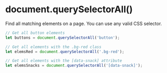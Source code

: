 # document.querySelectorAll()

Find all matching elements on a page. You can use any valid CSS selector.

```js
// Get all button elements
let buttons = document.querySelectorAll('button');

// Get all elements with the .bg-red class
let elemsRed = document.querySelectorAll('.bg-red');

// Get all elements with the [data-snack] attribute
let elemsSnacks = document.querySelectorAll('[data-snack]');
```
